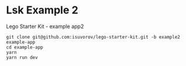 # Lsk Example 2
Lego Starter Kit - example app2

```
git clone git@github.com:isuvorov/lego-starter-kit.git -b example2 example-app
cd example-app
yarn
yarn run dev
```
